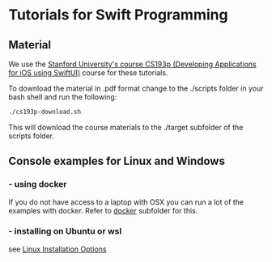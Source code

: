 # Tutorials for Swift Programming

## Material
We use the [Stanford University's course CS193p (Developing Applications for iOS using SwiftUI)](https://cs193p.sites.stanford.edu/) course for these tutorials.

To download the material in .pdf format change to the ./scripts folder in your bash shell and run the following:
```bash
./cs193p-download.sh
```

This will download the course materials to the ./target subfolder of the scripts folder.

## Console examples for Linux and Windows

### - using docker
If you do not have access to a laptop with OSX you can run a lot of the examples with docker. 
Refer to [docker](./docker) subfolder for this. 

### - installing on Ubuntu or wsl
see [Linux Installation Options](https://www.swift.org/install/linux/) 

